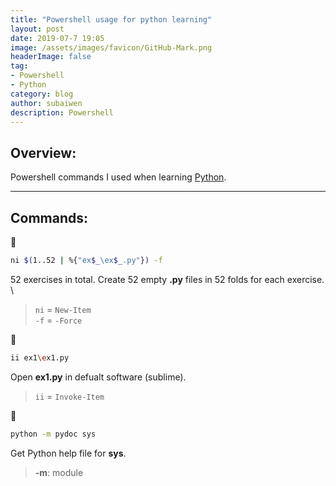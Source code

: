```yaml
---
title: "Powershell usage for python learning"
layout: post
date: 2019-07-7 19:05
image: /assets/images/favicon/GitHub-Mark.png
headerImage: false
tag:
- Powershell
- Python
category: blog
author: subaiwen
description: Powershell
---
```


## Overview:
Powershell commands I used when learning [Python](https://learnpythonthehardway.org/python3/).

---

## Commands:
👶
```bash
ni $(1..52 | %{"ex$_\ex$_.py"}) -f
```
52 exercises in total. Create 52 empty **.py** files in 52 folds for each exercise. \

> `ni` = `New-Item`    
> `-f` = `-Force`

👶
```bash
ii ex1\ex1.py
```
Open **ex1.py** in defualt software (sublime).
> `ii` = `Invoke-Item`

👶
```bash
python -m pydoc sys
```
Get Python help file for **sys**.
> **-m**: module